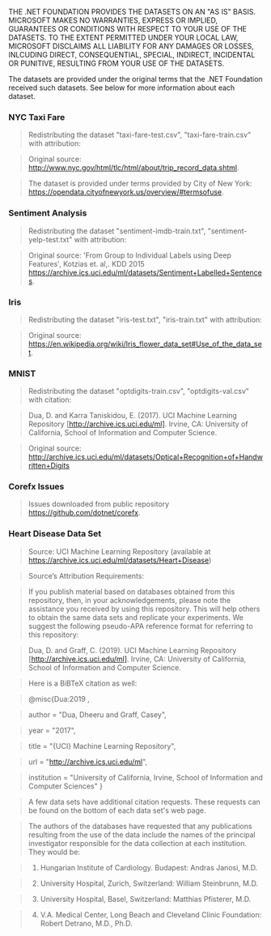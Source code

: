 THE .NET FOUNDATION PROVIDES THE DATASETS ON AN "AS IS" BASIS. MICROSOFT MAKES NO WARRANTIES, EXPRESS OR IMPLIED, GUARANTEES OR CONDITIONS WITH RESPECT TO YOUR USE OF THE DATASETS. TO THE EXTENT PERMITTED UNDER YOUR LOCAL LAW, MICROSOFT DISCLAIMS ALL LIABILITY FOR ANY DAMAGES OR LOSSES, INLCUDING DIRECT, CONSEQUENTIAL, SPECIAL, INDIRECT, INCIDENTAL OR PUNITIVE, RESULTING FROM YOUR USE OF THE DATASETS.

The datasets are provided under the original terms that the .NET Foundation received such datasets. See below for more information about each dataset.

### NYC Taxi Fare

> Redistributing the dataset "taxi-fare-test.csv", "taxi-fare-train.csv" with attribution:

> Original source: http://www.nyc.gov/html/tlc/html/about/trip_record_data.shtml.

> The dataset is provided under terms provided by City of New York: https://opendata.cityofnewyork.us/overview/#termsofuse.

### Sentiment Analysis

> Redistributing the dataset "sentiment-imdb-train.txt", "sentiment-yelp-test.txt" with attribution:

> Original source: 'From Group to Individual Labels using Deep Features', Kotzias et. al,. KDD 2015  https://archive.ics.uci.edu/ml/datasets/Sentiment+Labelled+Sentences.

### Iris

> Redistributing the dataset "iris-test.txt", "iris-train.txt" with attribution:

> Original source: https://en.wikipedia.org/wiki/Iris_flower_data_set#Use_of_the_data_set.

### MNIST

> Redistributing the dataset "optdigits-train.csv", "optdigits-val.csv" with citation:

> Dua, D. and Karra Taniskidou, E. (2017). UCI Machine Learning Repository [http://archive.ics.uci.edu/ml]. Irvine, CA: University of California, School of Information and Computer Science. 

> Original source: http://archive.ics.uci.edu/ml/datasets/Optical+Recognition+of+Handwritten+Digits

### Corefx Issues

> Issues downloaded from public repository https://github.com/dotnet/corefx.

### Heart Disease Data Set 
>Source: UCI Machine Learning Repository (available at https://archive.ics.uci.edu/ml/datasets/Heart+Disease)

>Source’s Attribution Requirements: 

   >If you publish material based on databases obtained from this repository, then, in your acknowledgements, please note the assistance you received by using this repository. This will help others to obtain the same data sets and replicate your experiments. We suggest the following pseudo-APA reference format for referring to this repository:

>Dua, D. and Graff, C. (2019). UCI Machine Learning Repository [http://archive.ics.uci.edu/ml]. Irvine, CA: University of California, School of Information and Computer Science. 

>Here is a BiBTeX citation as well:
          
   >@misc{Dua:2019 ,
          
   >author = "Dua, Dheeru and Graff, Casey",
          
   >year = "2017",
          
   >title = "{UCI} Machine Learning Repository",
          
   >url = "http://archive.ics.uci.edu/ml",
          
   >institution = "University of California, Irvine, School of Information and Computer Sciences" } 
  
 >A few data sets have additional citation requests. These requests can be found on the bottom of each data set's web page.

>The authors of the databases have requested that any publications resulting from the use of the data include the names of the principal investigator responsible for the data collection at each institution. They would be: 

>1. Hungarian Institute of Cardiology. Budapest: Andras Janosi, M.D. 

>2. University Hospital, Zurich, Switzerland: William Steinbrunn, M.D. 

>3. University Hospital, Basel, Switzerland: Matthias Pfisterer, M.D. 

>4. V.A. Medical Center, Long Beach and Cleveland Clinic Foundation: Robert Detrano, M.D., Ph.D.
